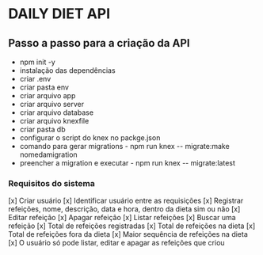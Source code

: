 # DAILY DIET API

## Passo a passo para a criação da API

* npm init -y
* instalação das dependências
* criar .env
* criar pasta env
* criar arquivo app
* criar arquivo server
* criar arquivo database
* criar arquivo knexfile
* criar pasta db
* configurar o script do knex no packge.json
* comando para gerar migrations - npm run knex -- migrate:make nomedamigration
* preencher a migration e executar - npm run knex -- migrate:latest
### Requisitos do sistema

[x] Criar usuário
[x] Identificar usuário entre as requisições
[x] Registrar refeições, nome, descrição, data e hora, dentro da dieta sim ou não
[x] Editar refeição
[x] Apagar refeição
[x] Listar refeições
[x] Buscar uma refeição
[x] Total de refeições registradas
[x] Total de refeições na dieta
[x] Total de refeições fora da dieta
[x] Maior sequência de refeições na dieta
[x] O usuário só pode listar, editar e apagar as refeições que criou